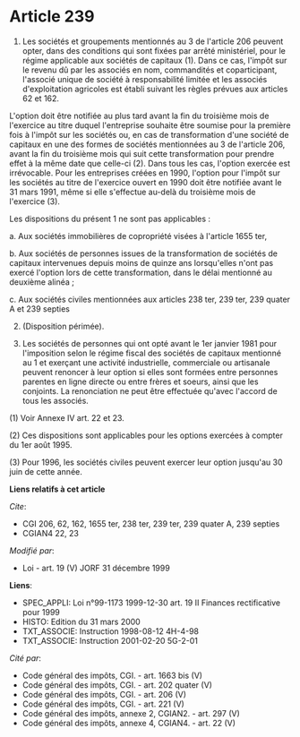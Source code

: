 # Article 239

1. Les sociétés et groupements mentionnés au 3 de l'article 206 peuvent opter, dans des conditions qui sont fixées par arrêté
ministériel, pour le régime applicable aux sociétés de capitaux (1). Dans ce cas, l'impôt sur le revenu dû par les associés
en nom, commandités et coparticipant, l'associé unique de société à responsabilité limitée et les associés d'exploitation
agricoles est établi suivant les règles prévues aux articles 62 et 162.

L'option doit être notifiée au plus tard avant la fin du troisième mois de l'exercice au titre duquel l'entreprise souhaite
être soumise pour la première fois à l'impôt sur les sociétés ou, en cas de transformation d'une société de capitaux en une
des formes de sociétés mentionnées au 3 de l'article 206, avant la fin du troisième mois qui suit cette transformation pour
prendre effet à la même date que celle-ci (2). Dans tous les cas, l'option exercée est irrévocable. Pour les entreprises
créées en 1990, l'option pour l'impôt sur les sociétés au titre de l'exercice ouvert en 1990 doit être notifiée avant le 31
mars 1991, même si elle s'effectue au-delà du troisième mois de l'exercice (3).

Les dispositions du présent 1 ne sont pas applicables :

a. Aux sociétés immobilières de copropriété visées à l'article 1655 ter,

b. Aux sociétés de personnes issues de la transformation de sociétés de capitaux intervenues depuis moins de quinze ans
lorsqu'elles n'ont pas exercé l'option lors de cette transformation, dans le délai mentionné au deuxième alinéa ;

c. Aux sociétés civiles mentionnées aux articles 238 ter, 239 ter, 239 quater A et 239 septies

2. (Disposition périmée).

3. Les sociétés de personnes qui ont opté avant le 1er janvier 1981 pour l'imposition selon le régime fiscal des sociétés de
capitaux mentionné au 1 et exerçant une activité industrielle, commerciale ou artisanale peuvent renoncer à leur option si
elles sont formées entre personnes parentes en ligne directe ou entre frères et soeurs, ainsi que les conjoints. La
renonciation ne peut être effectuée qu'avec l'accord de tous les associés.

(1) Voir Annexe IV art. 22 et 23.

(2) Ces dispositions sont applicables pour les options exercées à compter du 1er août 1995.

(3) Pour 1996, les sociétés civiles peuvent exercer leur option jusqu'au 30 juin de cette année.

**Liens relatifs à cet article**

_Cite_:

  - CGI 206, 62, 162, 1655 ter, 238 ter, 239 ter, 239 quater A, 239 septies
  - CGIAN4 22, 23

_Modifié par_:

  - Loi - art. 19 (V) JORF 31 décembre 1999

**Liens**:

  - SPEC_APPLI: Loi n°99-1173 1999-12-30 art. 19 II Finances rectificative pour 1999
  - HISTO: Edition du 31 mars 2000
  - TXT_ASSOCIE: Instruction 1998-08-12 4H-4-98
  - TXT_ASSOCIE: Instruction 2001-02-20 5G-2-01

_Cité par_:

  - Code général des impôts, CGI. - art. 1663 bis (V)
  - Code général des impôts, CGI. - art. 202 quater (V)
  - Code général des impôts, CGI. - art. 206 (V)
  - Code général des impôts, CGI. - art. 221 (V)
  - Code général des impôts, annexe 2, CGIAN2. - art. 297 (V)
  - Code général des impôts, annexe 4, CGIAN4. - art. 22 (V)
